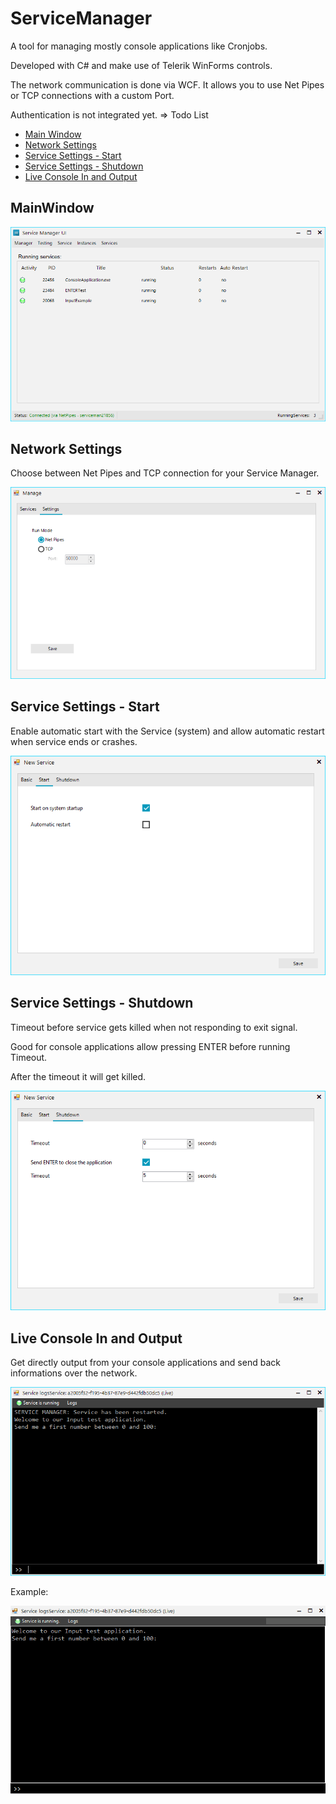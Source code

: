 # ServiceManager
A tool for managing mostly console applications like Cronjobs.

Developed with C# and make use of Telerik WinForms controls.

The network communication is done via WCF. It allows you to use Net Pipes or TCP connections with a custom Port.

Authentication is not integrated yet. => Todo List

- [Main Window](#mainwindow)
- [Network Settings](#network-settings)
- [Service Settings - Start](#service-settings---start)
- [Service Settings - Shutdown](#service-settings---shutdown)
- [Live Console In and Output](#live-console-in-and-output)



## MainWindow

<img src="Screens/Mainwindow.png" />


## Network Settings

Choose between Net Pipes and TCP connection for your Service Manager.

<img src="Screens/Settings.png" />

## Service Settings - Start

Enable automatic start with the Service (system) and allow automatic restart when service ends or crashes.

<img src="Screens/Settings_1.png" />

## Service Settings - Shutdown

Timeout before service gets killed when not responding to exit signal.

Good for console applications allow pressing ENTER before running Timeout.

After the timeout it will get killed.

<img src="Screens/Settings_2.png" />


## Live Console In and Output

Get directly output from your console applications and send back informations over the network.

<img src="Screens/Live Console Out and Input.png" />

Example:

<img src="Screens/livelogs_example.gif" />